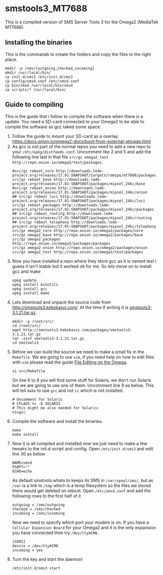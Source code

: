 # smstools3_MT7688
This is a compiled version of SMS Server Tools 3 for the Omega2 (MediaTek MT7688). 


## Installing the binaries
This is the commands to create the folders and copy the files to the right place.
```
mkdir -p /sms/{outgoing,checked,incoming}
mkdir /usr/local/bin/
cp init.d/sms3 /etc/init.d/sms3
cp config/smsd.conf /etc/smsd.conf
cp bin/smsd /usr/local/bin/smsd
cp scripts/* /usr/local/bin/
```


## Guide to compiling
This is the guide that i follow to compile the software when there is a update. You need a SD-card connected to your Omega2 to be able to compile the software as gcc taked some space.

1. Follow the guide to mount your SD-card as a overlay: https://docs.onion.io/omega2-docs/boot-from-external-storage.html
1. As gcc is not part of the normal repos you need to add a new repo to your `/etc/opkg/distfeeds.conf`. Uncomment like 2 and 5 and add the following line last in that file `src/gz omega2_test http://repo.onion.io/omega2/test/packages`.
    ```
    #src/gz reboot_core http://downloads.lede-project.org/releases/17.01-SNAPSHOT/targets/ramips/mt7688/packages
    src/gz reboot_base http://downloads.lede-project.org/releases/17.01-SNAPSHOT/packages/mipsel_24kc/base
    #src/gz reboot_onion http://downloads.lede-project.org/releases/17.01-SNAPSHOT/packages/mipsel_24kc/onion
    ## src/gz reboot_luci http://downloads.lede-project.org/releases/17.01-SNAPSHOT/packages/mipsel_24kc/luci
    src/gz reboot_packages http://downloads.lede-project.org/releases/17.01-SNAPSHOT/packages/mipsel_24kc/packages
    ## src/gz reboot_routing http://downloads.lede-project.org/releases/17.01-SNAPSHOT/packages/mipsel_24kc/routing
    ## src/gz reboot_telephony http://downloads.lede-project.org/releases/17.01-SNAPSHOT/packages/mipsel_24kc/telephony
    src/gz omega2_core http://repo.onion.io/omega2/packages/core
    src/gz omega2_base http://repo.onion.io/omega2/packages/base
    src/gz omega2_packages http://repo.onion.io/omega2/packages/packages
    src/gz omega2_onion http://repo.onion.io/omega2/packages/onion
    src/gz omega2_test http://repo.onion.io/omega2/test/packages
    ```
1. Now you have installed a repo where they store gcc as it is named test i guess it isn't stable but it worked ok for me. So lets move on to install gcc and make
    ```
    opkg update
    opkg install binutils
    opkg install gcc
    opkg install make
    ```
1. Lets download and unpack the source code from http://smstools3.kekekasvi.com/. At the time if writing it is [smstools3-3.1.21.tar.gz](http://smstools3.kekekasvi.com/packages/smstools3-3.1.21.tar.gz).
    ```
    mkdir -p /root/src/
    cd /root/src/
    wget http://smstools3.kekekasvi.com/packages/smstools3-3.1.21.tar.gz
    tar -zxvf smstools3-3.1.21.tar.gz
    cd smstools3
    ```
1. Before we can build the source we need to make a small fix in the `Makefile`. We are going to use `vim`, if you need help on how to edit files with `vim` please read the guide [File Editing on the Omega](https://docs.onion.io/omega2-maker-kit/file-editing-on-the-omega.html).
    ```
    vi src/Makefile
    ```
    On line 6 to 9 you will find some stuff for Solaris, we don't run Solaris but we are going to use one of them. Uncomment line 9 as below. This will tell `make` to use `gcc` and not `cc` which is not installed.
    ```
    # Uncomment for Solaris
    # CFLAGS += -D SOLARIS
    # This might be also needed for Solaris:
    CC=gcc
    ```
1. Compile the software and install the binaries.
    ```
    make
    make install
    ```
1. Now it is all compiled and installed now we just need to make a few tweaks to the init.d-script and config. Open `/etc/init.d/sms3` and edit line 30 as below
    ```
    NAME=smsd
    PSOPT=""
    ECHO=echo
    ```
    As default smstools whats to keeps its SMS in `/var/spool/sms/`, but as `/var` is a link to `/tmp` which is a temp filesystem so the files we stored there would get deleted on reboot. Open `/etc/smsd.conf` and add the following rows to the first half of it
    ```
    outgoing = /sms/outgoing
    checked = /sms/checked
    incoming = /sms/incoming
    ```
    Now we need to specify which port your modem is on. If you have a `Cellular Expansion Board` for your Omega2 and it is the only expansion you have connected then try `/dev/ttyACM0`.
    ```
    [GSM1]
    device = /dev/ttyACM0
    incoming = yes
    ```
1. Turn the key and start the daemon!
    ```
    /etc/init.d/sms3 start
    ```

